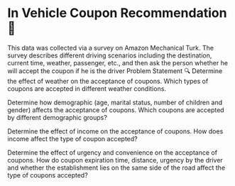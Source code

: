 # In Vehicle Coupon Recommendation 🚗

This data was collected via a survey on Amazon Mechanical Turk. The survey describes different driving scenarios including the destination, current time, weather, passenger, etc., and then ask the person whether he will accept the coupon if he is the driver
Problem Statement 🔍
Determine the effect of weather on the acceptance of coupons. Which types of coupons are accepted in different weather conditions.

Determine how demographic (age, marital status, number of children and gender) affects the acceptance of coupons. Which coupons are accepted by different demographic groups?

Determine the effect of income on the acceptance of coupons. 
How does income affect the type of coupon accepted?

Determine the effect of urgency and convenience on the acceptance of coupons. 
How do coupon expiration time, distance, urgency by the driver and whether the establishment lies on the same side of the road affect the type of coupons accepted?


